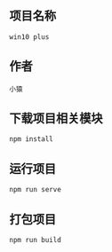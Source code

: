 ## 项目名称
```     
win10 plus
```

## 作者
```
小猿
```

## 下载项目相关模块
```
npm install
```

## 运行项目
```
npm run serve
```

## 打包项目
```
npm run build
```

